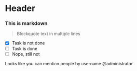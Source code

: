<!-- TITLE: Home -->
<!-- SUBTITLE: A quick summary of Home -->

# Header
### This is markdown
> Blockquote text
> in multiple
> lines

- [X] Task is not done
- [ ] Task is done
- [ ] Nope, still not

Looks like you can mention people by username @administrator
